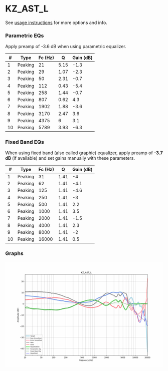 # KZ_AST_L
See [usage instructions](https://github.com/jaakkopasanen/AutoEq#usage) for more options and info.

### Parametric EQs
Apply preamp of -3.6 dB when using parametric equalizer.

|   # | Type    |   Fc (Hz) |    Q |   Gain (dB) |
|-----|---------|-----------|------|-------------|
|   1 | Peaking |        21 | 5.15 |        -1.3 |
|   2 | Peaking |        29 | 1.07 |        -2.3 |
|   3 | Peaking |        50 | 2.31 |        -0.7 |
|   4 | Peaking |       112 | 0.43 |        -5.4 |
|   5 | Peaking |       258 | 1.44 |        -0.7 |
|   6 | Peaking |       807 | 0.62 |         4.3 |
|   7 | Peaking |      1902 | 1.88 |        -3.6 |
|   8 | Peaking |      3170 | 2.47 |         3.6 |
|   9 | Peaking |      4375 | 6    |         3.1 |
|  10 | Peaking |      5789 | 3.93 |        -6.3 |

### Fixed Band EQs
When using fixed band (also called graphic) equalizer, apply preamp of **-3.7 dB** (if available) and set gains manually with these parameters.

|   # | Type    |   Fc (Hz) |    Q |   Gain (dB) |
|-----|---------|-----------|------|-------------|
|   1 | Peaking |        31 | 1.41 |        -4   |
|   2 | Peaking |        62 | 1.41 |        -4.1 |
|   3 | Peaking |       125 | 1.41 |        -4.6 |
|   4 | Peaking |       250 | 1.41 |        -3   |
|   5 | Peaking |       500 | 1.41 |         2.2 |
|   6 | Peaking |      1000 | 1.41 |         3.5 |
|   7 | Peaking |      2000 | 1.41 |        -1.5 |
|   8 | Peaking |      4000 | 1.41 |         2.3 |
|   9 | Peaking |      8000 | 1.41 |        -2   |
|  10 | Peaking |     16000 | 1.41 |         0.5 |

### Graphs
![](./KZ_AST_L.png)
